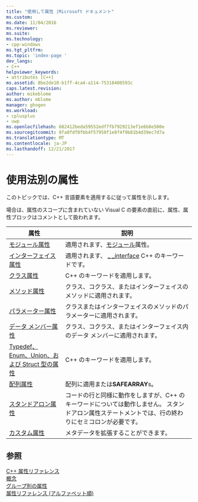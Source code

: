 ```yaml
---
title: "使用して属性 |Microsoft ドキュメント"
ms.custom: 
ms.date: 11/04/2016
ms.reviewer: 
ms.suite: 
ms.technology:
- cpp-windows
ms.tgt_pltfrm: 
ms.topic: 'index-page '
dev_langs:
- C++
helpviewer_keywords:
- attributes [C++]
ms.assetid: 8be2de10-b1ff-4ca4-a114-75318408593c
caps.latest.revision: 
author: mikeblome
ms.author: mblome
manager: ghogen
ms.workload:
- cplusplus
- uwp
ms.openlocfilehash: 682412beda59552edf7fb7929213ef1e6b8e500e
ms.sourcegitcommit: 8fa8fdf0fbb4f57950f1e8f4f9b81b4d39ec7d7a
ms.translationtype: MT
ms.contentlocale: ja-JP
ms.lasthandoff: 12/21/2017
---
```

# <a name="attributes-by-usage"></a>使用法別の属性
このトピックでは、C++ 言語要素を適用するに従って属性を示します。  
  
 場合は、属性のスコープに含まれていない Visual C の要素の直前に、属性、属性ブロックはコメントとして扱われます。  
  
|属性|説明|  
|---------------|-----------------|  
|[モジュール属性](../windows/module-attributes.md)|適用されます、[モジュール](../windows/module-cpp.md)属性。|  
|[インターフェイス属性](../windows/interface-attributes.md)|適用されます、 [_ _interface](../cpp/interface.md) C++ のキーワードです。|  
|[クラス属性](../windows/class-attributes.md)|C++ のキーワードを適用します。|  
|[メソッド属性](../windows/method-attributes.md)|クラス、コクラス、またはインターフェイスのメソッドに適用されます。|  
|[パラメーター属性](../windows/parameter-attributes.md)|クラスまたはインターフェイスのメソッドのパラメーターに適用されます。|  
|[データ メンバー属性](../windows/data-member-attributes.md)|クラス、コクラス、またはインターフェイス内のデータ メンバーに適用されます。|  
|[Typedef、Enum、Union、および Struct 型の属性](../windows/typedef-enum-union-and-struct-attributes.md)|C++ のキーワードを適用します。|  
|[配列属性](../windows/array-attributes.md)|配列に適用または**SAFEARRAY**s。|  
|[スタンドアロン属性](../windows/stand-alone-attributes.md)|コードの行と同様に動作をしますが、C++ のキーワードについては動作しません。 スタンドアロン属性ステートメントでは、行の終わりにセミコロンが必要です。|  
|[カスタム属性](../windows/custom-attributes-cpp.md)|メタデータを拡張することができます。|  
  
## <a name="see-also"></a>参照  
 [C++ 属性リファレンス](../windows/cpp-attributes-reference.md)   
 [概念](../windows/attributed-programming-concepts.md)   
 [グループ別の属性](../windows/attributes-by-group.md)   
 [属性リファレンス (アルファベット順)](../windows/attributes-alphabetical-reference.md)